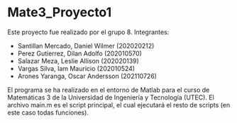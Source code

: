 # Mate3_Proyecto1
Este proyecto fue realizado por el grupo 8.
Integrantes:
- Santillan Mercado, Daniel Wilmer (202020212)
- Perez Gutierrez, Dilan Adolfo (202010570)
- Salazar Meza, Leslie Allison (202020139)
- Vargas Silva, Iam Mauricio (202010524)
- Arones Yaranga, Oscar Andersson (202110726)

El programa se ha realizado en el entorno de Matlab para el curso de Matemáticas 3 de la Universidad de Ingeniería y Tecnología (UTEC).
El archivo main.m es el script principal, el cual ejecutará el resto de scripts (en este caso todas funciones).
